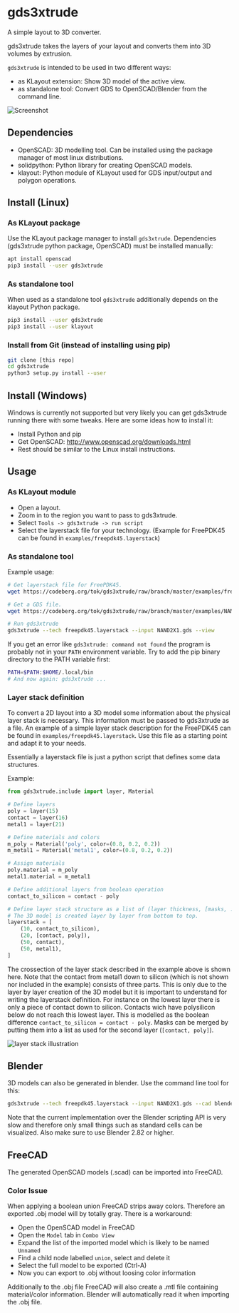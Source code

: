 # gds3xtrude
A simple layout to 3D converter.

gds3xtrude takes the layers of your layout and converts them into 3D volumes by extrusion.

`gds3xtrude` is intended to be used in two different ways:
* as KLayout extension: Show 3D model of the active view.
* as standalone tool: Convert GDS to OpenSCAD/Blender from the command line.

![Screenshot](./examples/freepdk45_screenshot.png "Screenshot")

## Dependencies
* OpenSCAD: 3D modelling tool. Can be installed using the package manager of most linux distributions.
* solidpython: Python library for creating OpenSCAD models.
* klayout: Python module of KLayout used for GDS input/output and polygon operations.

## Install (Linux)

### As KLayout package
Use the KLayout package manager to install `gds3xtrude`.
Dependencies (gds3xtrude python package, OpenSCAD) must be installed manually:

```sh
apt install openscad
pip3 install --user gds3xtrude
```

### As standalone tool
When used as a standalone tool `gds3xtrude` additionally depends on the klayout Python package.

```sh
pip3 install --user gds3xtrude
pip3 install --user klayout
```

### Install from Git (instead of installing using pip)
```sh
git clone [this repo]
cd gds3xtrude
python3 setup.py install --user
```

## Install (Windows)
Windows is currently not supported but very likely you can get gds3xtrude running there with some tweaks.
Here are some ideas how to install it:
* Install Python and pip
* Get OpenSCAD: http://www.openscad.org/downloads.html
* Rest should be similar to the Linux install instructions.

## Usage

### As KLayout module

* Open a layout.
* Zoom in to the region you want to pass to gds3xtrude.
* Select `Tools -> gds3xtrude -> run script`
* Select the layerstack file for your technology. (Example for FreePDK45 can be found in `examples/freepdk45.layerstack`)


### As standalone tool
Example usage:
```sh
# Get layerstack file for FreePDK45.
wget https://codeberg.org/tok/gds3xtrude/raw/branch/master/examples/freepdk45.layerstack

# Get a GDS file.
wget https://codeberg.org/tok/gds3xtrude/raw/branch/master/examples/NAND2X1.gds

# Run gds3xtrude
gds3xtrude --tech freepdk45.layerstack --input NAND2X1.gds --view
```

If you get an error like `gds3xtrude: command not found` the program is probably not in your `PATH` environment variable.
Try to add the pip binary directory to the PATH variable first:
```sh
PATH=$PATH:$HOME/.local/bin
# And now again: gds3xtrude ...
```

### Layer stack definition
To convert a 2D layout into a 3D model some information about the physical layer stack is necessary.
This information must be passed to gds3xtrude as a file. An example of a simple layer stack description
for the FreePDK45 can be found in `examples/freepdk45.layerstack`. Use this file as a starting point and adapt it to your needs.

Essentially a layerstack file is just a python script that defines some data structures.

Example:
```python
from gds3xtrude.include import layer, Material

# Define layers
poly = layer(15)
contact = layer(16)
metal1 = layer(21)

# Define materials and colors
m_poly = Material('poly', color=(0.8, 0.2, 0.2))
m_metal1 = Material('metal1', color=(0.8, 0.2, 0.2))

# Assign materials
poly.material = m_poly
metal1.material = m_metal1

# Define additional layers from boolean operation
contact_to_silicon = contact - poly

# Define layer stack structure as a list of (layer thickness, [masks, ...]).
# The 3D model is created layer by layer from bottom to top.
layerstack = [
    (10, contact_to_silicon),
    (20, [contact, poly]),
    (50, contact),
    (50, metal1),
]
```

The crossection of the layer stack described in the example above is shown here. Note that the contact from metal1 down to silicon (which is not shown nor included in the example) consists of three parts. This is only due to the layer by layer creation of the 3D model but it is important to understand for writing the layerstack definition. For instance on the lowest layer there is only a piece of contact down to silicon. Contacts wich have polysilicon below do not reach this lowest layer. This is modelled as the boolean difference `contact_to_silicon = contact - poly`.
Masks can be merged by putting them into a list as used for the second layer (`[contact, poly]`).

![layer stack illustration](./doc/layerstack_doc.png "layer stack")

## Blender
3D models can also be generated in blender. Use the command line tool for this:
```sh
gds3xtrude --tech freepdk45.layerstack --input NAND2X1.gds --cad blender
```
Note that the current implementation over the Blender scripting API is very slow and therefore only small things such as standard cells can be visualized.
Also make sure to use Blender 2.82 or higher.

## FreeCAD
The generated OpenSCAD models (.scad) can be imported into FreeCAD.

### Color Issue
When applying a boolean union FreeCAD strips away colors. Therefore an exported .obj model will by totally gray. There is a workaround:
* Open the OpenSCAD model in FreeCAD
* Open the `Model` tab in `Combo View`
* Expand the list of the imported model which is likely to be named `Unnamed`
* Find a child node labelled `union`, select and delete it
* Select the full model to be exported (Ctrl-A)
* Now you can export to .obj without loosing color information

Additionally to the .obj file FreeCAD will also create a .mtl file containing material/color information. Blender will automatically read it when importing the .obj file.
